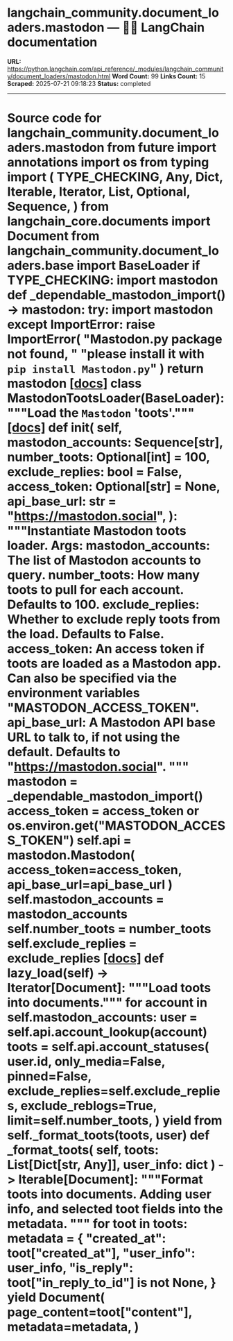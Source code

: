 # langchain_community.document_loaders.mastodon — 🦜🔗 LangChain  documentation

**URL:** https://python.langchain.com/api_reference/_modules/langchain_community/document_loaders/mastodon.html
**Word Count:** 99
**Links Count:** 15
**Scraped:** 2025-07-21 09:18:23
**Status:** completed

---

# Source code for langchain\_community.document\_loaders.mastodon               from __future__ import annotations          import os     from typing import (         TYPE_CHECKING,         Any,         Dict,         Iterable,         Iterator,         List,         Optional,         Sequence,     )          from langchain_core.documents import Document          from langchain_community.document_loaders.base import BaseLoader          if TYPE_CHECKING:         import mastodon               def _dependable_mastodon_import() -> mastodon:         try:             import mastodon         except ImportError:             raise ImportError(                 "Mastodon.py package not found, "                 "please install it with `pip install Mastodon.py`"             )         return mastodon                              [[docs]](https://python.langchain.com/api_reference/community/document_loaders/langchain_community.document_loaders.mastodon.MastodonTootsLoader.html#langchain_community.document_loaders.mastodon.MastodonTootsLoader)     class MastodonTootsLoader(BaseLoader):         """Load the `Mastodon` 'toots'."""                         [[docs]](https://python.langchain.com/api_reference/community/document_loaders/langchain_community.document_loaders.mastodon.MastodonTootsLoader.html#langchain_community.document_loaders.mastodon.MastodonTootsLoader.__init__)         def __init__(             self,             mastodon_accounts: Sequence[str],             number_toots: Optional[int] = 100,             exclude_replies: bool = False,             access_token: Optional[str] = None,             api_base_url: str = "https://mastodon.social",         ):             """Instantiate Mastodon toots loader.                  Args:                 mastodon_accounts: The list of Mastodon accounts to query.                 number_toots: How many toots to pull for each account. Defaults to 100.                 exclude_replies: Whether to exclude reply toots from the load.                     Defaults to False.                 access_token: An access token if toots are loaded as a Mastodon app. Can                     also be specified via the environment variables "MASTODON_ACCESS_TOKEN".                 api_base_url: A Mastodon API base URL to talk to, if not using the default.                     Defaults to "https://mastodon.social".             """             mastodon = _dependable_mastodon_import()             access_token = access_token or os.environ.get("MASTODON_ACCESS_TOKEN")             self.api = mastodon.Mastodon(                 access_token=access_token, api_base_url=api_base_url             )             self.mastodon_accounts = mastodon_accounts             self.number_toots = number_toots             self.exclude_replies = exclude_replies                                        [[docs]](https://python.langchain.com/api_reference/community/document_loaders/langchain_community.document_loaders.mastodon.MastodonTootsLoader.html#langchain_community.document_loaders.mastodon.MastodonTootsLoader.lazy_load)         def lazy_load(self) -> Iterator[Document]:             """Load toots into documents."""             for account in self.mastodon_accounts:                 user = self.api.account_lookup(account)                 toots = self.api.account_statuses(                     user.id,                     only_media=False,                     pinned=False,                     exclude_replies=self.exclude_replies,                     exclude_reblogs=True,                     limit=self.number_toots,                 )                 yield from self._format_toots(toots, user)                             def _format_toots(             self, toots: List[Dict[str, Any]], user_info: dict         ) -> Iterable[Document]:             """Format toots into documents.                  Adding user info, and selected toot fields into the metadata.             """             for toot in toots:                 metadata = {                     "created_at": toot["created_at"],                     "user_info": user_info,                     "is_reply": toot["in_reply_to_id"] is not None,                 }                 yield Document(                     page_content=toot["content"],                     metadata=metadata,                 )